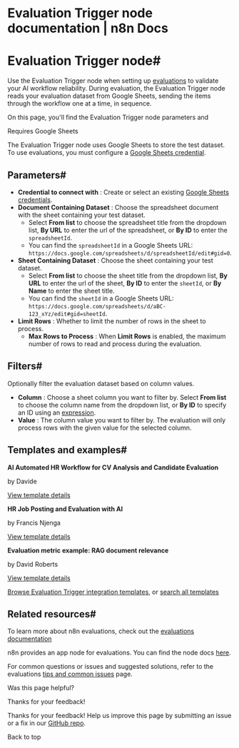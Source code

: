 # Evaluation Trigger node documentation | n8n Docs

[ ](https://github.com/n8n-io/n8n-docs/edit/main/docs/integrations/builtin/core-nodes/n8n-nodes-base.evaluationtrigger.md "Edit this page")

# Evaluation Trigger node#

Use the Evaluation Trigger node when setting up [evaluations](../../../../advanced-ai/evaluations/overview/) to validate your AI workflow reliability. During evaluation, the Evaluation Trigger node reads your evaluation dataset from Google Sheets, sending the items through the workflow one at a time, in sequence.

On this page, you'll find the Evaluation Trigger node parameters and 

Requires Google Sheets

The Evaluation Trigger node uses Google Sheets to store the test dataset. To use evaluations, you must configure a [Google Sheets credential](../../credentials/google/).

## Parameters#

  * **Credential to connect with** : Create or select an existing [Google Sheets credentials](../../credentials/google/).
  * **Document Containing Dataset** : Choose the spreadsheet document with the sheet containing your test dataset.
    * Select **From list** to choose the spreadsheet title from the dropdown list, **By URL** to enter the url of the spreadsheet, or **By ID** to enter the `spreadsheetId`. 
    * You can find the `spreadsheetId` in a Google Sheets URL: `https://docs.google.com/spreadsheets/d/spreadsheetId/edit#gid=0`.
  * **Sheet Containing Dataset** : Choose the sheet containing your test dataset.
    * Select **From list** to choose the sheet title from the dropdown list, **By URL** to enter the url of the sheet, **By ID** to enter the `sheetId`, or **By Name** to enter the sheet title. 
    * You can find the `sheetId` in a Google Sheets URL: `https://docs.google.com/spreadsheets/d/aBC-123_xYz/edit#gid=sheetId`. 
  * **Limit Rows** : Whether to limit the number of rows in the sheet to process.
    * **Max Rows to Process** : When **Limit Rows** is enabled, the maximum number of rows to read and process during the evaluation.

## Filters#

Optionally filter the evaluation dataset based on column values.

  * **Column** : Choose a sheet column you want to filter by. Select **From list** to choose the column name from the dropdown list, or **By ID** to specify an ID using an [expression](../../../../code/expressions/).
  * **Value** : The column value you want to filter by. The evaluation will only process rows with the given value for the selected column.

## Templates and examples#

**AI Automated HR Workflow for CV Analysis and Candidate Evaluation**

by Davide

[View template details](https://n8n.io/workflows/2860-ai-automated-hr-workflow-for-cv-analysis-and-candidate-evaluation/)

**HR Job Posting and Evaluation with AI**

by Francis Njenga

[View template details](https://n8n.io/workflows/2773-hr-job-posting-and-evaluation-with-ai/)

**Evaluation metric example: RAG document relevance**

by David Roberts

[View template details](https://n8n.io/workflows/4273-evaluation-metric-example-rag-document-relevance/)

[Browse Evaluation Trigger integration templates](https://n8n.io/integrations/evaluation-trigger/), or [search all templates](https://n8n.io/workflows/)

## Related resources#

To learn more about n8n evaluations, check out the [evaluations documentation](../../../../advanced-ai/evaluations/overview/)

n8n provides an app node for evaluations. You can find the node docs [here](../n8n-nodes-base.evaluation/).

For common questions or issues and suggested solutions, refer to the evaluations [tips and common issues](../../../../advanced-ai/evaluations/tips-and-common-issues/) page.

Was this page helpful? 

Thanks for your feedback! 

Thanks for your feedback! Help us improve this page by submitting an issue or a fix in our [GitHub repo](https://github.com/n8n-io/n8n-docs). 

Back to top